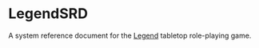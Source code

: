 # LegendSRD

A system reference document for the [Legend](http://www.mongoosepublishing.com/rpgs/legend.html) tabletop role-playing game.

